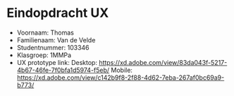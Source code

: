 # Eindopdracht UX

- Voornaam: Thomas
- Familienaam: Van de Velde
- Studentnummer: 103346
- Klasgroep: 1MMPa
- UX prototype link:
Desktop: https://xd.adobe.com/view/83da043f-5217-4b67-46fe-7f0bfa1d5974-f5eb/
Mobile: https://xd.adobe.com/view/c142b9f8-2f88-4d62-7eba-267af0bc69a9-b773/